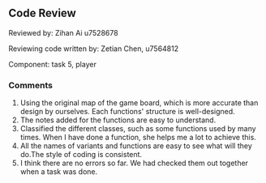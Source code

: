 ## Code Review

Reviewed by: Zihan Ai u7528678

Reviewing code written by: Zetian Chen, u7564812

Component: task 5, player

### Comments

1. Using the original map of the game board, which is more accurate than design by ourselves.
Each functions' structure is well-designed.
2. The notes added for the functions are easy to understand.
3. Classified the different classes, such as some functions used by many times. When I have done a function, she helps me a lot to achieve this.
4. All the names of variants and functions are easy to see what will they do.The style of coding is consistent.
5. I think there are no errors so far. We had checked them out together when a task was done.


